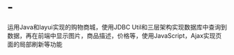 # -
运用Java和layui实现的购物商城，使用JDBC Util和三层架构实现数据库中查询到数据，再在前端中显示图片，商品描述，价格等，使用JavaScript，Ajax实现页面的局部刷新等功能
